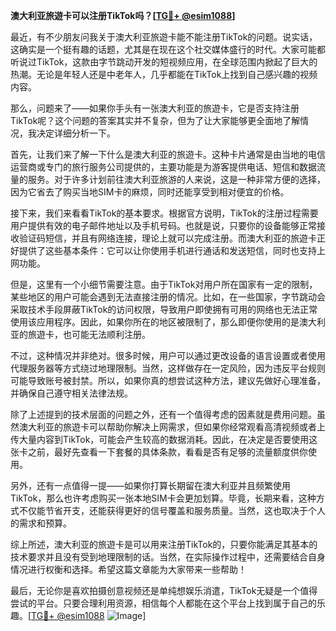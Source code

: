 **澳大利亚旅遊卡可以注册TikTok吗？[[TG💪+ @esim1088](https://t.me/s/esim1088)]**

最近，有不少朋友问我关于澳大利亚旅遊卡能不能注册TikTok的问题。说实话，这确实是一个挺有趣的话题，尤其是在现在这个社交媒体盛行的时代。大家可能都听说过TikTok，这款由字节跳动开发的短视频应用，在全球范围内掀起了巨大的热潮。无论是年轻人还是中老年人，几乎都能在TikTok上找到自己感兴趣的视频内容。

那么，问题来了——如果你手头有一张澳大利亚的旅遊卡，它是否支持注册TikTok呢？这个问题的答案其实并不复杂，但为了让大家能够更全面地了解情况，我决定详细分析一下。

首先，让我们来了解一下什么是澳大利亚的旅遊卡。这种卡片通常是由当地的电信运营商或专门的旅行服务公司提供的，主要功能是为游客提供电话、短信和数据流量的服务。对于许多计划前往澳大利亚旅游的人来说，这是一种非常方便的选择，因为它省去了购买当地SIM卡的麻烦，同时还能享受到相对便宜的价格。

接下来，我们来看看TikTok的基本要求。根据官方说明，TikTok的注册过程需要用户提供有效的电子邮件地址以及手机号码。也就是说，只要你的设备能够正常接收验证码短信，并且有网络连接，理论上就可以完成注册。而澳大利亚的旅遊卡正好提供了这些基本条件：它可以让你使用手机进行通话和发送短信，同时也支持上网功能。

但是，这里有一个小细节需要注意。由于TikTok对用户所在国家有一定的限制，某些地区的用户可能会遇到无法直接注册的情况。比如，在一些国家，字节跳动会采取技术手段屏蔽TikTok的访问权限，导致用户即使拥有可用的网络也无法正常使用该应用程序。因此，如果你所在的地区被限制了，那么即便你使用的是澳大利亚的旅遊卡，也可能无法顺利注册。

不过，这种情况并非绝对。很多时候，用户可以通过更改设备的语言设置或者使用代理服务器等方式绕过地理限制。当然，这样做存在一定风险，因为违反平台规则可能导致账号被封禁。所以，如果你真的想尝试这种方法，建议先做好心理准备，并确保自己遵守相关法律法规。

除了上述提到的技术层面的问题之外，还有一个值得考虑的因素就是费用问题。虽然澳大利亚的旅遊卡可以帮助你解决上网需求，但如果你经常观看高清视频或者上传大量内容到TikTok，可能会产生较高的数据消耗。因此，在决定是否要使用这张卡之前，最好先查看一下套餐的具体条款，看看是否有足够的流量额度供你使用。

另外，还有一点值得一提——如果你打算长期留在澳大利亚并且频繁使用TikTok，那么也许考虑购买一张本地SIM卡会更加划算。毕竟，长期来看，这种方式不仅能节省开支，还能获得更好的信号覆盖和服务质量。当然，这也取决于个人的需求和预算。

综上所述，澳大利亚的旅遊卡是可以用来注册TikTok的，只要你能满足其基本的技术要求并且没有受到地理限制的话。当然，在实际操作过程中，还需要结合自身情况进行权衡和选择。希望这篇文章能为大家带来一些帮助！

最后，无论你是喜欢拍摄创意视频还是单纯想娱乐消遣，TikTok无疑是一个值得尝试的平台。只要合理利用资源，相信每个人都能在这个平台上找到属于自己的乐趣。[[TG💪+ @esim1088](https://t.me/s/esim1088) ![Image](https://i.postimg.cc/4NQfJmqS/Snipaste-2025-05-13-00-14-12.png)]